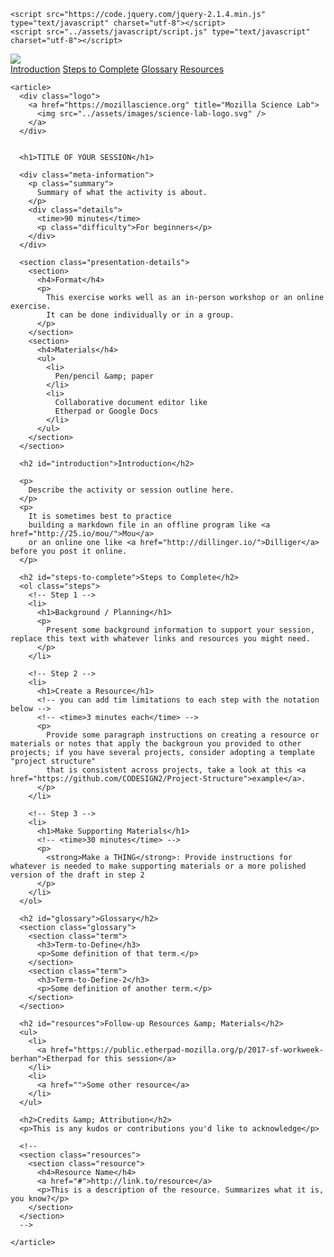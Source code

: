 <!DOCTYPE html>
<html>
  <head>
    <title>TITLE OF YOUR SESSION</title>
    <meta charset="utf-8">
    <meta name="viewport" content="width=device-width, initial-scale=1">
    <link href='https://fonts.googleapis.com/css?family=Fira+Sans:400,400italic,500,500italic,700' rel='stylesheet' type='text/css'>
    <link rel="stylesheet" href="https://maxcdn.bootstrapcdn.com/font-awesome/4.5.0/css/font-awesome.min.css">
    <link rel="stylesheet" href="../assets/css/style.css">
    <link rel="icon" type="image/ico" href="https://mozillascience.org/img/favicon.ico">

    <script src="https://code.jquery.com/jquery-2.1.4.min.js" type="text/javascript" charset="utf-8"></script>
    <script src="../assets/javascript/script.js" type="text/javascript" charset="utf-8"></script>
  </head>

  <body>
    <aside>
      <div class="logo">
        <a href="https://mozillafoundation.github.io/2017-fellows-sf/" title="SF Workweek Homepage">
          <img src="../assets/images/science-fox_naranja.svg" />
        </a>
      </div>
      <nav>
        <a class="selected" href="#introduction">Introduction</a>
        <a href="#steps-to-complete">Steps to Complete</a>
        <a href="#glossary">Glossary</a>
        <a href="#resources">Resources</a>
      </nav>
    </aside>

    <article>
      <div class="logo">
        <a href="https://mozillascience.org" title="Mozilla Science Lab">
          <img src="../assets/images/science-lab-logo.svg" />
        </a>
      </div>


      <h1>TITLE OF YOUR SESSION</h1>

      <div class="meta-information">
        <p class="summary">
          Summary of what the activity is about.
        </p>
        <div class="details">
          <time>90 minutes</time>
          <p class="difficulty">For beginners</p>
        </div>
      </div>

      <section class="presentation-details">
        <section>
          <h4>Format</h4>
          <p>
            This exercise works well as an in-person workshop or an online exercise.
            It can be done individually or in a group.
          </p>
        </section>
        <section>
          <h4>Materials</h4>
          <ul>
            <li>
              Pen/pencil &amp; paper
            </li>
            <li>
              Collaborative document editor like
              Etherpad or Google Docs
            </li>
          </ul>
        </section>
      </section>

      <h2 id="introduction">Introduction</h2>

      <p>
        Describe the activity or session outline here.
      </p>
      <p>
        It is sometimes best to practice
        building a markdown file in an offline program like <a href="http://25.io/mou/">Mou</a>
        or an online one like <a href="http://dillinger.io/">Dilliger</a> before you post it online.
      </p>

      <h2 id="steps-to-complete">Steps to Complete</h2>
      <ol class="steps">
        <!-- Step 1 -->
        <li>
          <h1>Background / Planning</h1>
          <p>
            Present some background information to support your session, replace this text with whatever links and resources you might need.
          </p>
        </li>

        <!-- Step 2 -->
        <li>
          <h1>Create a Resource</h1>
          <!-- you can add tim limitations to each step with the notation below -->
          <!-- <time>3 minutes each</time> -->
          <p>
            Provide some paragraph instructions on creating a resource or materials or notes that apply the backgroun you provided to other projects; if you have several projects, consider adopting a template "project structure"
            that is consistent across projects, take a look at this <a href="https://github.com/CODESIGN2/Project-Structure">example</a>.
          </p>
        </li>

        <!-- Step 3 -->
        <li>
          <h1>Make Supporting Materials</h1>
          <!-- <time>30 minutes</time> -->
          <p>
            <strong>Make a THING</strong>: Provide instructions for whatever is needed to make supporting materials or a more polished version of the draft in step 2
          </p>
        </li>
      </ol>

      <h2 id="glossary">Glossary</h2>
      <section class="glossary">
        <section class="term">
          <h3>Term-to-Define</h3>
          <p>Some definition of that term.</p>
        </section>
        <section class="term">
          <h3>Term-to-Define-2</h3>
          <p>Some definition of another term.</p>
        </section>
      </section>

      <h2 id="resources">Follow-up Resources &amp; Materials</h2>
      <ul>
        <li>
          <a href="https://public.etherpad-mozilla.org/p/2017-sf-workweek-berhan">Etherpad for this session</a>
        </li>
        <li>
          <a href="">Some other resource</a>
        </li>
      </ul>

      <h2>Credits &amp; Attribution</h2>
      <p>This is any kudos or contributions you'd like to acknowledge</p>

      <!--
      <section class="resources">
        <section class="resource">
          <h4>Resource Name</h4>
          <a href="#">http://link.to/resource</a>
          <p>This is a description of the resource. Summarizes what it is, you know?</p>
        </section>
      </section>
      -->

    </article>
  </body>
</html>
